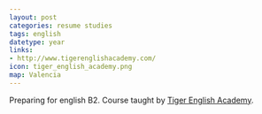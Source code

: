 ```yaml
---
layout: post
categories: resume studies
tags: english
datetype: year
links:
- http://www.tigerenglishacademy.com/
icon: tiger_english_academy.png
map: Valencia
---
```


Preparing for english B2. Course taught by [Tiger English Academy](http://www.tigerenglishacademy.com/).
